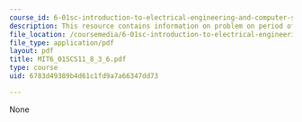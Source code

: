 ```yaml
---
course_id: 6-01sc-introduction-to-electrical-engineering-and-computer-science-i-spring-2011
description: This resource contains information on problem on period of pole.
file_location: /coursemedia/6-01sc-introduction-to-electrical-engineering-and-computer-science-i-spring-2011/6783d49389b4d61c1fd9a7a66347dd73_MIT6_01SCS11_8_3_6.pdf
file_type: application/pdf
layout: pdf
title: MIT6_01SCS11_8_3_6.pdf
type: course
uid: 6783d49389b4d61c1fd9a7a66347dd73

---
```

None
